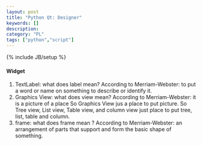 ```yaml
---
layout: post
title: "Python Qt: Designer"
keywords: [] 
description: 
category: "PL"
tags: ["python","script"]
---
```

{% include JB/setup %}

#### Widget
1. TextLabel: what does label mean? According to Merriam-Webster: to put a word
   or name on something to describe or identify it.
2. Graphics View: what does view mean? According to Merriam-Webster: it is a
   picture of a place So Graphics View jus a place to put picture.  So Tree
   view, List view, Table view, and column view just place to put tree, list,
   table and column.
3. frame: what does frame mean ? According to Merriam-Webster: an arrangement of
   parts that support and form the basic shape of something.


